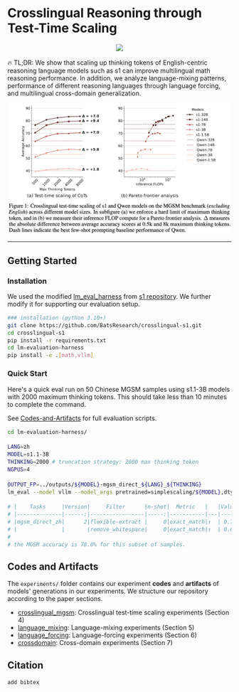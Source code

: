 # Crosslingual Reasoning through Test-Time Scaling

<p align="center">
    <a href="https://arxiv.org/abs/xxx.xxxx"><img src="https://img.shields.io/badge/arxiv-xxx.xxxx-b31b1b?logo=arxiv" /></a>
</p>

🔥 TL;DR: We show that scaling up thinking tokens of English-centric reasoning language models such as s1 can improve multilingual math reasoning performance. In addition, we analyze language-mixing patterns, performance of different reasoning languages through language forcing, and multilingual cross-domain generalization.

<p align="center">
  <img src="figures/crosslingual_mgsm.jpg" alt="Crosslingual MGSM performance" width="800"/>
</p>

---
## Getting Started

### Installation
We used the modified [lm_eval_harness](https://github.com/EleutherAI/lm-evaluation-harness) from [s1 repository](https://github.com/simplescaling/s1/). We further modify it for supporting our evaluation setup.
```bash
### installation (python 3.10+)
git clone https://github.com/BatsResearch/crosslingual-s1.git
cd crosslingual-s1
pip install -r requirements.txt
cd lm-evaluation-harness
pip install -e .[math,vllm]
```

### Quick Start
Here's a quick eval run on 50 Chinese MGSM samples using s1.1-3B models with 2000 maximum thinking tokens. This should take less than 10 minutes to complete the command.

See [Codes-and-Artifacts](#codes-and-artifacts) for full evaluation scripts.

```bash
cd lm-evaluation-harness/

LANG=zh
MODEL=s1.1-3B
THINKING=2000 # truncation strategy: 2000 max thinking token
NGPUS=4

OUTPUT_FP=../outputs/${MODEL}-mgsm_direct_${LANG}_${THINKING}
lm_eval --model vllm --model_args pretrained=simplescaling/${MODEL},dtype=bfloat16,tensor_parallel_size=${NGPUS} --tasks mgsm_direct_${LANG} --batch_size auto --apply_chat_template --output_path ${OUTPUT_FP} --log_samples --gen_kwargs max_gen_toks=32768,max_tokens_thinking=${THINKING} --limit 50

# |    Tasks     |Version|     Filter      |n-shot|  Metric   |   |Value|   |Stderr|
# |--------------|------:|-----------------|-----:|-----------|---|----:|---|------|
# |mgsm_direct_zh|      2|flexible-extract |     0|exact_match|↑  | 0.78|±  |   N/A|
# |              |       |remove_whitespace|     0|exact_match|↑  | 0.00|±  |   N/A|
#
# the MGSM accuracy is 78.0% for this subset of samples.
```

## Codes and Artifacts
The `experiments/` folder contains our experiment **codes** and **artifacts** of models' generations in our experiments. We structure our repository according to the paper sections.
- [crosslingual_mgsm](https://github.com/BatsResearch/crosslingual-s1/tree/main/experiments/crosslingual_mgsm): Crosslingual test-time scaling experiments (Section 4)
- [language_mixing](https://github.com/BatsResearch/crosslingual-s1/tree/main/experiments/language_mixing): Language-mixing experiments (Section 5)
- [language_forcing](https://github.com/BatsResearch/crosslingual-s1/tree/main/experiments/language_forcing): Language-forcing experiments (Section 6)
- [crossdomain](https://github.com/BatsResearch/crosslingual-s1/tree/main/experiments/crossdomain): Cross-domain experiments (Section 7)


## Citation
```
add bibtex
```